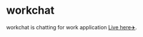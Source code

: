 # workchat
workchat is chatting for work application
[Live here✈️](https://vishnusharma7.github.io/workchats/).
